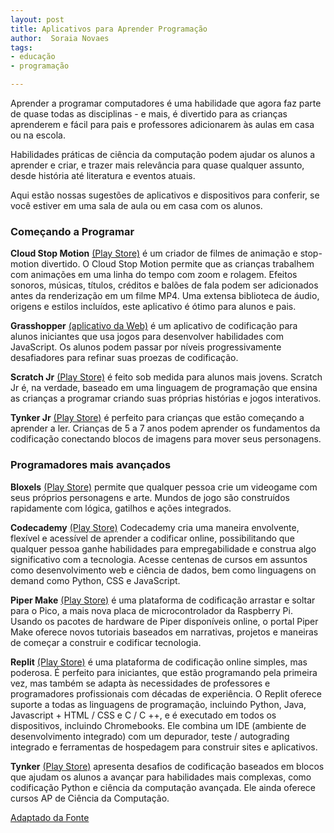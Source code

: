 ```yaml
---
layout: post
title: Aplicativos para Aprender Programação
author:  Soraia Novaes
tags: 
- educação
- programação

---
```


Aprender a programar computadores é uma habilidade que agora faz parte de quase todas as disciplinas - e mais, é divertido para as crianças aprenderem e fácil para pais e professores adicionarem às aulas em casa ou na escola.

Habilidades práticas de ciência da computação podem ajudar os alunos a aprender e criar, e trazer mais relevância para quase qualquer assunto, desde história até literatura e eventos atuais. 

Aqui estão nossas sugestões de aplicativos e dispositivos para conferir, se você estiver em uma sala de aula ou em casa com os alunos.

### Começando a Programar

**Cloud Stop Motion** [(Play Store)](https://play.google.com/store/apps/details?id=com.cloudstopmotion.app.twa) é um criador de filmes de animação e stop-motion divertido. O Cloud Stop Motion permite que as crianças trabalhem com animações em uma linha do tempo com zoom e rolagem. Efeitos sonoros, músicas, títulos, créditos e balões de fala podem ser adicionados antes da renderização em um filme MP4. Uma extensa biblioteca de áudio, origens e estilos incluídos, este aplicativo é ótimo para alunos e pais.

**Grasshopper** [(aplicativo da Web)](https://learn.grasshopper.app/) é um aplicativo de codificação para alunos iniciantes que usa jogos para desenvolver habilidades com JavaScript. Os alunos podem passar por níveis progressivamente desafiadores para refinar suas proezas de codificação.

**Scratch Jr** [(Play Store)](https://play.google.com/store/apps/details?id=org.scratchjr.android&hl=en_US&gl=US) é feito sob medida para alunos mais jovens. Scratch Jr é, na verdade, baseado em uma linguagem de programação que ensina as crianças a programar criando suas próprias histórias e jogos interativos. 

**Tynker Jr** [(Play Store)](https://play.google.com/store/apps/details?id=com.tynker.TynkerIconCoding) é perfeito para crianças que estão começando a aprender a ler. Crianças de 5 a 7 anos podem aprender os fundamentos da codificação conectando blocos de imagens para mover seus personagens.

### Programadores mais avançados

**Bloxels** [(Play Store)](https://play.google.com/store/apps/details?id=com.projectpixelpress.BloxelsEDU&hl=en_US&gl=US) permite que qualquer pessoa crie um videogame com seus próprios personagens e arte. Mundos de jogo são construídos rapidamente com lógica, gatilhos e ações integrados.

**Codecademy** [(Play Store)](https://play.google.com/store/apps/details?id=com.codecademy.pwa) Codecademy cria uma maneira envolvente, flexível e acessível de aprender a codificar online, possibilitando que qualquer pessoa ganhe habilidades para empregabilidade e construa algo significativo com a tecnologia. Acesse centenas de cursos em assuntos como desenvolvimento web e ciência de dados, bem como linguagens on demand como Python, CSS e JavaScript.

**Piper Make** [(Play Store)](https://play.google.com/store/apps/details?id=com.playpiper.make.twa&hl=en_US&gl=US) é uma plataforma de codificação arrastar e soltar para o Pico, a mais nova placa de microcontrolador da Raspberry Pi. Usando os pacotes de hardware de Piper disponíveis online, o portal Piper Make oferece novos tutoriais baseados em narrativas, projetos e maneiras de começar a construir e codificar tecnologia.

**Replit** [(Play Store)](https://play.google.com/store/apps/details?id=com.replit.twa) é uma plataforma de codificação online simples, mas poderosa. É perfeito para iniciantes, que estão programando pela primeira vez, mas também se adapta às necessidades de professores e programadores profissionais com décadas de experiência. O Replit oferece suporte a todas as linguagens de programação, incluindo Python, Java, Javascript + HTML / CSS e C / C ++, e é executado em todos os dispositivos, incluindo Chromebooks. Ele combina um IDE (ambiente de desenvolvimento integrado) com um depurador, teste / autograding integrado e ferramentas de hospedagem para construir sites e aplicativos.

**Tynker** [(Play Store)](https://play.google.com/store/apps/details?id=com.tynker.TynkerBlockCoding) apresenta desafios de codificação baseados em blocos que ajudam os alunos a avançar para habilidades mais complexas, como codificação Python e ciência da computação avançada. Ele ainda oferece cursos AP de Ciência da Computação.

[Adaptado da Fonte](https://blog.google/outreach-initiatives/education/learning-to-code/)